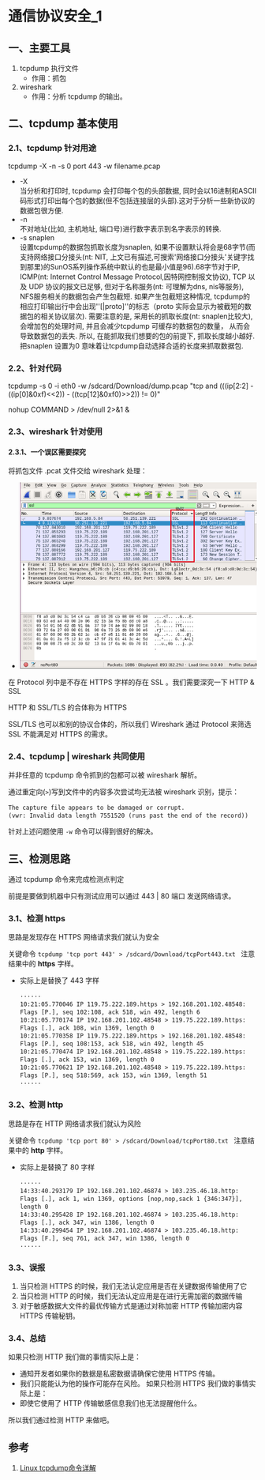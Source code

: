 # 通信协议安全_1

## 一、主要工具
1. tcpdump 执行文件
    - 作用：抓包
2. wireshark
    - 作用：分析 tcpdump 的输出。

## 二、tcpdump 基本使用
### 2.1、tcpdump 针对用途
tcpdump -X -n -s 0 port 443 -w filename.pcap

- -X    
    当分析和打印时, tcpdump 会打印每个包的头部数据, 同时会以16进制和ASCII码形式打印出每个包的数据(但不包括连接层的头部).这对于分析一些新协议的数据包很方便.
- -n     
    不对地址(比如, 主机地址, 端口号)进行数字表示到名字表示的转换.
- -s  snaplen    
    设置tcpdump的数据包抓取长度为snaplen, 如果不设置默认将会是68字节(而支持网络接口分接头(nt: NIT, 上文已有描述,可搜索'网络接口分接头'关键字找到那里)的SunOS系列操作系统中默认的也是最小值是96).68字节对于IP, ICMP(nt: Internet Control Message Protocol,因特网控制报文协议), TCP 以及 UDP 协议的报文已足够, 但对于名称服务(nt: 可理解为dns, nis等服务), NFS服务相关的数据包会产生包截短. 如果产生包截短这种情况, tcpdump的相应打印输出行中会出现''[|proto]''的标志（proto 实际会显示为被截短的数据包的相关协议层次). 需要注意的是, 采用长的抓取长度(nt: snaplen比较大), 会增加包的处理时间, 并且会减少tcpdump 可缓存的数据包的数量， 从而会导致数据包的丢失. 所以, 在能抓取我们想要的包的前提下, 抓取长度越小越好.把snaplen 设置为0 意味着让tcpdump自动选择合适的长度来抓取数据包.

### 2.2、针对代码

tcpdump -s 0 -i eth0 -w /sdcard/Download/dump.pcap "tcp and (((ip[2:2] - ((ip[0]&0xf)<<2)) - ((tcp[12]&0xf0)>>2)) != 0)"

nohup COMMAND > /dev/null 2>&1 &

### 2.3、wireshark 针对使用
#### 2.3.1、一个误区需要探究
将抓包文件 .pcat 文件交给 wireshark 处理：

- ![wiresharkUI.png](Image/wiresharkUI.png)

在 Protocol 列中是不存在 HTTPS 字样的存在 SSL 。我们需要深究一下 HTTP & SSL

HTTP 和 SSL/TLS 的合体称为 HTTPS

SSL/TLS 也可以和别的协议合体的，所以我们 Wireshark 通过 Protocol 来筛选 SSL 不能满足对 HTTPS 的需求。

### 2.4、tcpdump | wireshark 共同使用
并非任意的 tcpdump 命令抓到的包都可以被 wireshark 解析。

通过重定向(` > `)写到文件中的内容多次尝试均无法被 wireshark 识别，提示：
```tip
The capture file appears to be damaged or corrupt.
(vwr: Invalid data length 7551520 (runs past the end of the record))
```

针对上述问题使用 `-w` 命令可以得到很好的解决。

## 三、检测思路
通过 tcpdump 命令来完成检测点判定

前提是要做到机器中只有测试应用可以通过 443 | 80 端口 发送网络请求。

### 3.1、检测 https 

思路是发现存在 HTTPS 网络请求我们就认为安全

关键命令 `tcpdump 'tcp port 443' > /sdcard/Download/tcpPort443.txt ` 注意结果中的 __https__ 字样。
- 实际上是替换了 443 字样 
    ```terminal
    ······
    10:21:05.770046 IP 119.75.222.189.https > 192.168.201.102.48548: Flags [P.], seq 102:108, ack 518, win 492, length 6
    10:21:05.770174 IP 192.168.201.102.48548 > 119.75.222.189.https: Flags [.], ack 108, win 1369, length 0
    10:21:05.770358 IP 119.75.222.189.https > 192.168.201.102.48548: Flags [P.], seq 108:153, ack 518, win 492, length 45
    10:21:05.770474 IP 192.168.201.102.48548 > 119.75.222.189.https: Flags [.], ack 153, win 1369, length 0
    10:21:05.770621 IP 192.168.201.102.48548 > 119.75.222.189.https: Flags [P.], seq 518:569, ack 153, win 1369, length 51
    ······
    ```

### 3.2、检测 http 

思路是存在 HTTP 网络请求我们就认为风险

关键命令 `tcpdump 'tcp port 80' > /sdcard/Download/tcpPort80.txt ` 注意结果中的 __http__ 字样。
- 实际上是替换了 80 字样 
    ```terminal
    ······
    14:33:40.293179 IP 192.168.201.102.46874 > 103.235.46.18.http: Flags [.], ack 1, win 1369, options [nop,nop,sack 1 {346:347}], length 0
    14:33:40.295428 IP 192.168.201.102.46874 > 103.235.46.18.http: Flags [.], ack 347, win 1386, length 0
    14:33:40.299454 IP 192.168.201.102.46874 > 103.235.46.18.http: Flags [F.], seq 761, ack 347, win 1386, length 0
    ······
    ```

### 3.3、误报
1. 当只检测 HTTPS 的时候，我们无法认定应用是否在关键数据传输使用了它
2. 当只检测 HTTP 的时候，我们无法认定应用是在进行无需加密的数据传输
3. 对于敏感数据大文件的最优传输方式是通过对称加密 HTTP 传输加密内容 HTTPS 传输秘钥。

### 3.4、总结
如果只检测 HTTP 我们做的事情实际上是：
- 通知开发者如果你的数据是私密数据请确保它使用 HTTPS 传输。
- 我们只能能认为他的操作可能存在风险。
如果只检测 HTTPS 我们做的事情实际上是：
- 即使它使用了 HTTP 传输敏感信息我们也无法提醒他什么。

所以我们通过检测 HTTP 来做吧。



## 参考
1. [Linux tcpdump命令详解](http://www.cnblogs.com/ggjucheng/archive/2012/01/14/2322659.html)